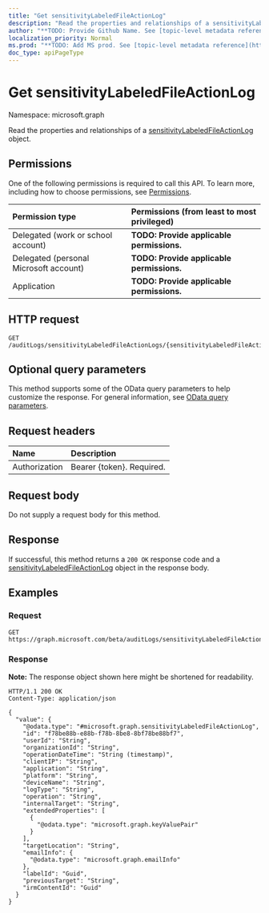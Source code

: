 ```yaml
---
title: "Get sensitivityLabeledFileActionLog"
description: "Read the properties and relationships of a sensitivityLabeledFileActionLog object."
author: "**TODO: Provide Github Name. See [topic-level metadata reference](https://msgo.azurewebsites.net/add/document/guidelines/metadata.html#topic-level-metadata)**"
localization_priority: Normal
ms.prod: "**TODO: Add MS prod. See [topic-level metadata reference](https://msgo.azurewebsites.net/add/document/guidelines/metadata.html#topic-level-metadata)**"
doc_type: apiPageType
---
```


# Get sensitivityLabeledFileActionLog
Namespace: microsoft.graph

Read the properties and relationships of a [sensitivityLabeledFileActionLog](../resources/sensitivitylabeledfileactionlog.md) object.

## Permissions
One of the following permissions is required to call this API. To learn more, including how to choose permissions, see [Permissions](/graph/permissions-reference).

|Permission type|Permissions (from least to most privileged)|
|:---|:---|
|Delegated (work or school account)|**TODO: Provide applicable permissions.**|
|Delegated (personal Microsoft account)|**TODO: Provide applicable permissions.**|
|Application|**TODO: Provide applicable permissions.**|

## HTTP request

<!-- {
  "blockType": "ignored"
}
-->
``` http
GET /auditLogs/sensitivityLabeledFileActionLogs/{sensitivityLabeledFileActionLogId}
```

## Optional query parameters
This method supports some of the OData query parameters to help customize the response. For general information, see [OData query parameters](/graph/query-parameters).

## Request headers
|Name|Description|
|:---|:---|
|Authorization|Bearer {token}. Required.|

## Request body
Do not supply a request body for this method.

## Response

If successful, this method returns a `200 OK` response code and a [sensitivityLabeledFileActionLog](../resources/sensitivitylabeledfileactionlog.md) object in the response body.

## Examples

### Request
<!-- {
  "blockType": "request",
  "name": "get_sensitivitylabeledfileactionlog"
}
-->
``` http
GET https://graph.microsoft.com/beta/auditLogs/sensitivityLabeledFileActionLogs/{sensitivityLabeledFileActionLogId}
```


### Response
**Note:** The response object shown here might be shortened for readability.
<!-- {
  "blockType": "response",
  "truncated": true,
  "@odata.type": "microsoft.graph.sensitivityLabeledFileActionLog"
}
-->
``` http
HTTP/1.1 200 OK
Content-Type: application/json

{
  "value": {
    "@odata.type": "#microsoft.graph.sensitivityLabeledFileActionLog",
    "id": "f78be88b-e88b-f78b-8be8-8bf78be88bf7",
    "userId": "String",
    "organizationId": "String",
    "operationDateTime": "String (timestamp)",
    "clientIP": "String",
    "application": "String",
    "platform": "String",
    "deviceName": "String",
    "logType": "String",
    "operation": "String",
    "internalTarget": "String",
    "extendedProperties": [
      {
        "@odata.type": "microsoft.graph.keyValuePair"
      }
    ],
    "targetLocation": "String",
    "emailInfo": {
      "@odata.type": "microsoft.graph.emailInfo"
    },
    "labelId": "Guid",
    "previousTarget": "String",
    "irmContentId": "Guid"
  }
}
```

